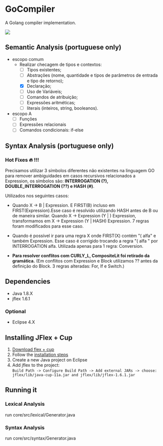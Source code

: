# GoCompiler

A Golang compiler implementation.

![](https://www.devteam.space/blog/wp-content/uploads/2017/03/gopher_head-min.png)

## Semantic Analysis (portuguese only)

* escopo comum
   * Realizar checagem de tipos e contextos:
     - [ ] Tipos existentes;
     - [ ] Abstrações (nome, quantidade e tipos de parâmetros de entrada e tipo de retorno);
     - [X] Declaração;
     - [ ] Uso de Variáveis;
     - [ ] Comandos de atribuição;
     - [ ] Expressões aritméticas;
     - [ ] literais (inteiros, string, booleanos).

* escopo A
     - [ ] Funções
     - [ ] Expressões relacionais
     - [ ] Comandos condicionais: if-else

## Syntax Analysis (portuguese only)

### Hot Fixes :fire: !!!

Precisamos utilizar 3 símbolos diferentes não existentes na linguagem GO para remover ambiguidades em casos recursivos relacionados a Expression, os símbolos são: **INTERROGATION (?), DOUBLE_INTERROGATION (??) e HASH (#)**.

Utilizados nos seguintes casos:

* Quando X -> B | Expression. E FIRST(B) incluso em FIRST(Expression).Esse caso é resolvido utilizando HASH antes de B ou de maneira similar. Quando X -> Expression (Y | ) Expression, transformamos em X -> Expression (Y | HASH) Expression. 7 regras foram modificados para esse caso.

* Quando é possível ir para uma regra X onde FIRST(X) contém "( alfa" e também Expression. Esse caso é corrigido trocando a regra "( alfa " por INTERROGATION alfa. Utilizada apenas para 1 regra: Conversion.

* **Para resolver conflitos com CURLY_L, CompositeLit foi retirado da gramática.** (Em conflitos com Expression e Block utilizamos ?? antes da definição do Block. 3 regras alteradas: For, If e Switch.)

## Dependencies

* Java 1.8.X
* jflex 1.6.1

### Optional

* Eclipse 4.X

## Installing JFlex + Cup

1. [Download flex + cup](http://jflex.de/download.html)
2. Follow the [installation steps](http://jflex.de/installing.html)
3. Create a new Java project on Eclipse
4. Add jflex to the project:  
`Build Path -> Configure Build Path -> Add external JARs -> choose: jflex/lib/java-cup-11a.jar and jflex/lib/jflex-1.6.1.jar`

## Running it

### Lexical Analysis

run core/src/lexical/Generator.java

### Syntax Analysis

run core/src/syntax/Generator.java
